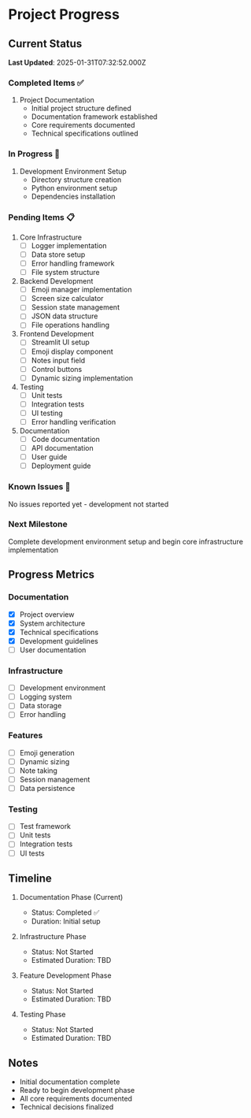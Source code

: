# Project Progress

## Current Status
**Last Updated**: 2025-01-31T07:32:52.000Z

### Completed Items ✅
1. Project Documentation
   - Initial project structure defined
   - Documentation framework established
   - Core requirements documented
   - Technical specifications outlined

### In Progress 🚧
1. Development Environment Setup
   - Directory structure creation
   - Python environment setup
   - Dependencies installation

### Pending Items 📋
1. Core Infrastructure
   - [ ] Logger implementation
   - [ ] Data store setup
   - [ ] Error handling framework
   - [ ] File system structure

2. Backend Development
   - [ ] Emoji manager implementation
   - [ ] Screen size calculator
   - [ ] Session state management
   - [ ] JSON data structure
   - [ ] File operations handling

3. Frontend Development
   - [ ] Streamlit UI setup
   - [ ] Emoji display component
   - [ ] Notes input field
   - [ ] Control buttons
   - [ ] Dynamic sizing implementation

4. Testing
   - [ ] Unit tests
   - [ ] Integration tests
   - [ ] UI testing
   - [ ] Error handling verification

5. Documentation
   - [ ] Code documentation
   - [ ] API documentation
   - [ ] User guide
   - [ ] Deployment guide

### Known Issues 🐛
No issues reported yet - development not started

### Next Milestone
Complete development environment setup and begin core infrastructure implementation

## Progress Metrics

### Documentation
- [x] Project overview
- [x] System architecture
- [x] Technical specifications
- [x] Development guidelines
- [ ] User documentation

### Infrastructure
- [ ] Development environment
- [ ] Logging system
- [ ] Data storage
- [ ] Error handling

### Features
- [ ] Emoji generation
- [ ] Dynamic sizing
- [ ] Note taking
- [ ] Session management
- [ ] Data persistence

### Testing
- [ ] Test framework
- [ ] Unit tests
- [ ] Integration tests
- [ ] UI tests

## Timeline
1. Documentation Phase (Current)
   - Status: Completed ✅
   - Duration: Initial setup

2. Infrastructure Phase
   - Status: Not Started
   - Estimated Duration: TBD

3. Feature Development Phase
   - Status: Not Started
   - Estimated Duration: TBD

4. Testing Phase
   - Status: Not Started
   - Estimated Duration: TBD

## Notes
- Initial documentation complete
- Ready to begin development phase
- All core requirements documented
- Technical decisions finalized
